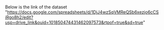 Below is the link of the dataset "https://docs.google.com/spreadsheets/d/1DjJ4wzSqVMReQSb6xezjo6cCSiRgo8h2/edit?usp=drive_link&ouid=101850474431462097573&rtpof=true&sd=true"
